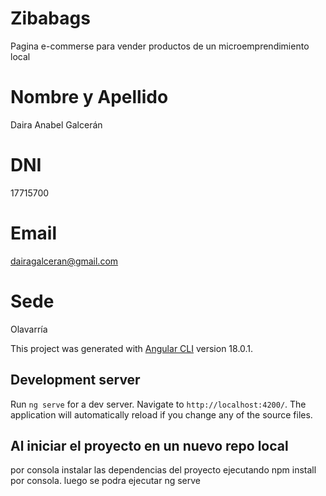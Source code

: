 # Zibabags

Pagina e-commerse para vender productos de un microemprendimiento local

# Nombre y Apellido
Daira Anabel Galcerán

# DNI
17715700

# Email

dairagalceran@gmail.com

# Sede
Olavarría


This project was generated with [Angular CLI](https://github.com/angular/angular-cli) version 18.0.1.

## Development server

Run `ng serve` for a dev server. Navigate to `http://localhost:4200/`. The application will automatically reload if you change any of the source files.

##  Al iniciar el proyecto en un nuevo repo local
por consola instalar las dependencias del proyecto ejecutando npm install por consola. luego se podra ejecutar ng serve

